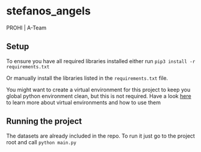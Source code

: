 # stefanos_angels
PROHI | A-Team


## Setup

To ensure you have all required libraries installed either run
```pip3 install -r requirements.txt```

Or manually install the libraries listed in the `requirements.txt` file.

You might want to create a virtual environment for this project to keep you global python environment clean, but this is not required.
Have a look [here](https://docs.python-guide.org/dev/virtualenvs/) to learn more about virtual environments and how to use them

## Running the project

The datasets are already included in the repo.
To run it just go to the project root and call
`python main.py` 
